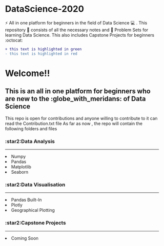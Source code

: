 
# DataScience-2020
:zap: All in one platform for beginners in the field of Data Science :computer: . This repository :file_folder: consists of all the necessary notes and :notebook: Problem Sets for learning Data Science. This also includes Capstone Projects for beginners  :octocat: 
```diff
+ this text is highlighted in green
- this text is highlighted in red
```
<h1> Welcome!!</h1>
<p>
  <h2>This is an all in one platform for beginners who are new to the :globe_with_meridans: of Data Science</h2>
  
   This repo is open for contributions and anyone willing to contribute to it can read the Contribution.txt file
   As far as now , the repo will contain the following folders and files


  <p>
  <h3 style="color=blue">:star2:Data Analysis </h3>
  <hr>
      <li>Numpy</li>
      <li>Pandas</li>
      <li>Matplotlib</li>
      <li>Seaborn</li>
  
  </p>
  <p>
  <h3 style="color=blue">:star2:Data Visualisation </h3>
  <hr>
      <li>Pandas Built-In</li>
      <li>Plotly</li>
      <li>Geographical Plotting</li>
      
  
  </p>
  <p>
  <h3 style="color=blue">:star2:Capstone Projects</h3>
  <hr>
      <li>Coming Soon</li>
  </p>
</p>
